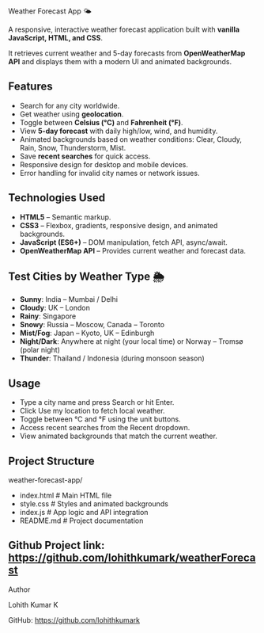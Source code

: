 Weather Forecast App 🌤️

A responsive, interactive weather forecast application built with **vanilla JavaScript, HTML, and CSS**.  

It retrieves current weather and 5-day forecasts from **OpenWeatherMap API** and displays them with a modern UI and animated backgrounds.

## Features

- Search for any city worldwide.
- Get weather using **geolocation**.
- Toggle between **Celsius (°C)** and **Fahrenheit (°F)**.
- View **5-day forecast** with daily high/low, wind, and humidity.
- Animated backgrounds based on weather conditions:
     Clear, Cloudy, Rain, Snow, Thunderstorm, Mist.
- Save **recent searches** for quick access.
- Responsive design for desktop and mobile devices.
- Error handling for invalid city names or network issues.


## Technologies Used

- **HTML5** – Semantic markup.
- **CSS3** – Flexbox, gradients, responsive design, and animated backgrounds.
- **JavaScript (ES6+)** – DOM manipulation, fetch API, async/await.
- **OpenWeatherMap API** – Provides current weather and forecast data.


## Test Cities by Weather Type 🌦️

- **Sunny**: India – Mumbai / Delhi
- **Cloudy**: UK – London
- **Rainy**: Singapore
- **Snowy**: Russia – Moscow, Canada – Toronto
- **Mist/Fog**: Japan – Kyoto, UK – Edinburgh
- **Night/Dark**: Anywhere at night (your local time) or Norway – Tromsø (polar night)
- **Thunder**: Thailand / Indonesia (during monsoon season)



## Usage

- Type a city name and press Search or hit Enter.
- Click Use my location to fetch local weather.
- Toggle between °C and °F using the unit buttons.
- Access recent searches from the Recent dropdown.
- View animated backgrounds that match the current weather.


## Project Structure

weather-forecast-app/
- index.html # Main HTML file
- style.css # Styles and animated backgrounds
- index.js # App logic and API integration
- README.md # Project documentation




## Github Project link: https://github.com/lohithkumark/weatherForecast



Author

Lohith Kumar K



GitHub: https://github.com/lohithkumark




